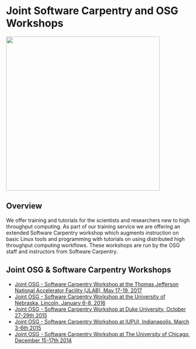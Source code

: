 Joint Software Carpentry and OSG Workshops 
====================================

<img src="https://raw.githubusercontent.com/OSGConnect/connectbook/master/assets/osg-swc-300ppi.jpg" width="420" />

## Overview 

We offer training and tutorials for the scientists and researchers new to high throughput computing. As part of our training service we are offering an extended Software Carpentry workshop which augments instruction on basic Linux tools and programming with tutorials on using distributed high throughput computing workflows. These workshops are run by the OSG staff and instructors from Software Carpentry.

## Joint OSG & Software Carpentry Workshops

  * [Joint OSG - Software Carpentry Workshop at the Thomas Jefferson National Accelerator Facility (JLAB), May 17-19, 2017](https://swc-osg-workshop.github.io/2017-05-17-JLAB/)
  * [Joint OSG - Software Carpentry Workshop at the University of Nebraska, Lincoln, January 6-8, 2016](http://swc-osg-workshop.github.io/2016-01-06-UNL/)
  * [Joint OSG - Software Carpentry Workshop at Duke University, October 27-29th 2015](http://swc-osg-workshop.github.io/2015-10-27-duke/index.html)
  * [Joint OSG - Software Carpentry Workshop at IUPUI, Indianapolis. March 3-6th 2015](http://swc-osg-workshop.github.io/2015-03-03-iupui/index.html)
  * [Joint OSG - Software Carpentry Workshop at The University of Chicago, December 15-17th 2014](http://swc-osg-workshop.github.io/2014-12-15-UChicago/)

